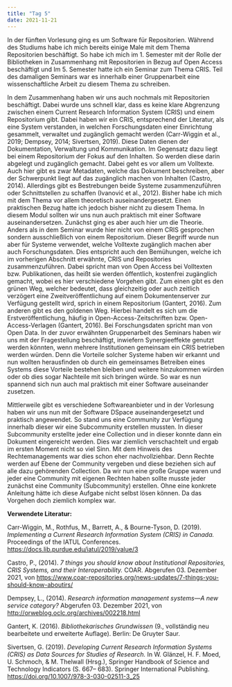 ```yaml
---
title: "Tag 5"
date: 2021-11-21
---
```


In der fünften Vorlesung ging es um Software für Repositorien. Während des Studiums habe ich mich bereits einige Male mit dem Thema Repositorien beschäftigt. So habe ich mich im 1. Semester mit der Rolle der Bibliotheken in Zusammenhang mit Repositorien in Bezug auf Open Access beschäftigt und Im 5. Semester hatte ich ein Seminar zum Thema CRIS. Teil des damaligen Seminars war es innerhalb einer Gruppenarbeit eine wissenschaftliche Arbeit zu diesem Thema zu schreiben. 

In dem Zusammenhang haben wir uns auch nochmals mit Repositorien beschäftigt. Dabei wurde uns schnell klar, dass es keine klare Abgrenzung zwischen einem Current Research Information System (CRIS) und einem Repositorium gibt. Dabei haben wir ein CRIS, entsprechend der Literatur, als eine System verstanden, in welchen Forschungsdaten einer Einrichtung gesammelt, verwaltet und zugänglich gemacht werden (Carr-Wiggin et al., 2019; Dempsey, 2014; Sivertsen, 2019). Diese Daten dienen der Dokumentation, Verwaltung und Kommunikation. Im Gegensatz dazu liegt bei einem Repositorium der Fokus auf den Inhalten. So werden diese darin abgelegt und zugänglich gemacht. Dabei geht es vor allem um Volltexte. Auch hier gibt es zwar Metadaten, welche das Dokument beschreiben, aber der Schwerpunkt liegt auf das zugänglich machen von Inhalten (Castro, 2014). Allerdings gibt es Bestrebungen beide Systeme zusammenzuführen oder Schnittstellen zu schaffen (Ivanović et al., 2012). 
Bisher habe ich mich mit dem Thema vor allem theoretisch auseinandergesetzt. Einen praktischen Bezug hatte ich jedoch bisher nicht zu diesem Thema. In diesem Modul sollten wir uns nun auch praktisch mit einer Software auseinandersetzen. Zunächst ging es aber auch hier um die Theorie. Anders als in dem Seminar wurde hier nicht von einem CRIS gesprochen sondern ausschließlich von einem Repositorium. Dieser Begriff wurde nun aber für Systeme verwendet, welche Volltexte zugänglich machen aber auch Forschungsdaten. Dies entspricht auch den Bemühungen, welche ich im vorherigen Abschnitt erwähnte, CRIS und Repositories zusammenzuführen. Dabei spricht man von Open Access bei Volltexten bzw. Publikationen, das heißt sie werden öffentlich, kostenfrei zugänglich gemacht, wobei es hier verschiedene Vorgehen gibt. Zum einen gibt es den grünen Weg, welcher bedeutet, dass gleichzeitig oder auch zeitlich verzögert eine Zweitveröffentlichung auf einem Dokumentenserver zur Verfügung gestellt wird, sprich in einem Repositorium (Gantert, 2016). Zum anderen gibt es den goldenen Weg. Hierbei handelt es sich um die Erstveröffentlichung, häufig in Open-Access-Zeitschriften bzw. Open-Access-Verlagen (Gantert, 2016). Bei Forschungsdaten spricht man von Open Data. 
In der zuvor erwähnten Gruppenarbeit des Seminars haben wir uns mit der Fragestellung beschäftigt, inwiefern Synergieeffekte genutzt werden könnten, wenn mehrere Institutionen gemeinsam ein CRIS betrieben werden würden. Denn die Vorteile solcher Systeme haben wir erkannt und nun wollten herausfinden ob durch ein gemeinsames Betreiben eines Systems diese Vorteile bestehen bleiben und weitere hinzukommen würden oder ob dies sogar Nachteile mit sich bringen würde. So war es nun spannend sich nun auch mal praktisch mit einer Software auseinander zusetzen.

Mittlerweile gibt es verschiedene Softwareanbieter und in der Vorlesung haben wir uns nun mit der Software DSpace auseinandergesetzt und praktisch angewendet. So stand uns eine Community zur Verfügung innerhalb dieser wir eine Subcommunity erstellen mussten. In dieser Subcommunity erstellte jeder eine Collection und in dieser konnte dann ein Dokument eingereicht werden. Dies war ziemlich verschachtelt und ergab im ersten Moment nicht so viel Sinn. Mit dem Hinweis des Rechtemanagements war dies schon eher nachvollziehbar. Denn Rechte werden auf Ebene der Community vergeben und diese beziehen sich auf alle dazu gehörenden Collection. Da wir nun eine große Gruppe waren und jeder eine Community mit eigenen Rechten haben sollte musste jeder zunächst eine Community (Subcommunity) erstellen. Ohne eine konkrete Anleitung hätte ich diese Aufgabe nicht selbst lösen können. Da das Vorgehen doch ziemlich komplex war.


**Verwendete Literatur:**

Carr-Wiggin, M., Rothfus, M., Barrett, A., & Bourne-Tyson, D. (2019). *Implementing a Current Research Information System (CRIS) in Canada.* Proceedings of the IATUL Conferences. https://docs.lib.purdue.edu/iatul/2019/value/3

Castro, P., (2014). *7 things you should know about Institutional Repositories, CRIS Systems, and their Interoperability.* COAR. Abgerufen 03. Dezember 2021, von https://www.coar-repositories.org/news-updates/7-things-you-should-know-aboutirs/


Dempsey, L., (2014). *Research information management systems—A new service category?* Abgerufen 03. Dezember 2021, von http://orweblog.oclc.org/archives/002218.html

Gantert, K. (2016). *Bibliothekarisches Grundwissen* (9., vollständig neu bearbeitete und erweiterte
Auflage). Berlin: De Gruyter Saur.

Sivertsen, G. (2019). *Developing Current Research Information Systems (CRIS) as Data Sources for Studies of Research.* In W. Glänzel, H. F. Moed, U. Schmoch, & M. Thelwall (Hrsg.), Springer Handbook of Science and Technology Indicators (S. 667– 683). Springer International Publishing. https://doi.org/10.1007/978-3-030-02511-3_25
